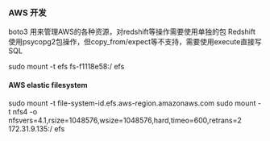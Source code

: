 ### AWS 开发
boto3 用来管理AWS的各种资源，对redshift等操作需要使用单独的包
Redshift 使用psycopg2包操作，但copy_from/expect等不支持，需要使用execute直接写SQL

sudo mount -t efs fs-f1118e58:/ efs

#### AWS elastic filesystem
sudo mount -t file-system-id.efs.aws-region.amazonaws.com
sudo mount -t nfs4 -o nfsvers=4.1,rsize=1048576,wsize=1048576,hard,timeo=600,retrans=2 172.31.9.135:/ efs